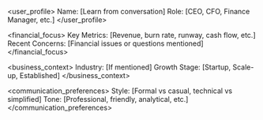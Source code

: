 <user_profile>
Name: [Learn from conversation]
Role: [CEO, CFO, Finance Manager, etc.]
</user_profile>

<financial_focus>
Key Metrics: [Revenue, burn rate, runway, cash flow, etc.]
Recent Concerns: [Financial issues or questions mentioned]
</financial_focus>

<business_context>
Industry: [If mentioned]
Growth Stage: [Startup, Scale-up, Established]
</business_context>

<communication_preferences>
Style: [Formal vs casual, technical vs simplified]
Tone: [Professional, friendly, analytical, etc.]
</communication_preferences>